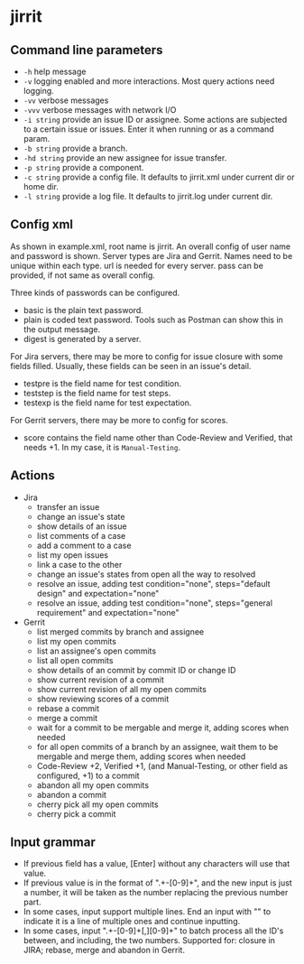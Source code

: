 # jirrit

## Command line parameters

 - `-h` help message
 - `-v` logging enabled and more interactions. Most query actions need logging.
 - `-vv` verbose messages
 - `-vvv` verbose messages with network I/O
 - `-i string` provide an issue ID or assignee. Some actions are subjected to a certain issue or issues. Enter it when running or as a command param.
 - `-b string` provide a branch.
 - `-hd string` provide an new assignee for issue transfer.
 - `-p string` provide a component.
 - `-c string` provide a config file. It defaults to jirrit.xml under current dir or home dir.
 - `-l string` provide a log file. It defaults to jirrit.log under current dir.

## Config xml

  As shown in example.xml, root name is jirrit.
  An overall config of user name and password is shown.
  Server types are Jira and Gerrit.
  Names need to be unique within each type.
  url is needed for every server. pass can be provided, if not same as overall config.

  Three kinds of passwords can be configured.
  - basic is the plain text password.
  - plain is coded text password. Tools such as Postman can show this in the output message.
  - digest is generated by a server.

  For Jira servers, there may be more to config for issue closure with some fields filled.
Usually, these fields can be seen in an issue's detail.
  - testpre is the field name for test condition.
  - teststep is the field name for test steps.
  - testexp is the field name for test expectation.

  For Gerrit servers, there may be more to config for scores.
  - score contains the field name other than Code-Review and Verified, that needs +1. In my case, it is `Manual-Testing`.

## Actions

- Jira
  - transfer an issue
  - change an issue's state
  - show details of an issue
  - list comments of a case
  - add a comment to a case
  - list my open issues
  - link a case to the other
  - change an issue's states from open all the way to resolved
  - resolve an issue, adding test condition="none", steps="default design" and expectation="none"
  - resolve an issue, adding test condition="none", steps="general requirement" and expectation="none"
- Gerrit
  - list merged commits by branch and assignee
  - list my open commits
  - list an assignee's open commits
  - list all open commits
  - show details of an commit by commit ID or change ID
  - show current revision of a commit
  - show current revision of all my open commits
  - show reviewing scores of a commit
  - rebase a commit
  - merge a commit
  - wait for a commit to be mergable and merge it, adding scores when needed
  - for all open commits of a branch by an assignee, wait them to be mergable and merge them, adding scores when needed
  - Code-Review +2, Verified +1, (and Manual-Testing, or other field as configured, +1) to a commit
  - abandon all my open commits
  - abandon a commit
  - cherry pick all my open commits
  - cherry pick a commit 

## Input grammar

 - If previous field has a value, [Enter] without any characters will use that value.
 - If previous value is in the format of ".+\-[0-9]+", and the new input is just a number, it will be taken as the number replacing the previous number part.
 - In some cases, input support multiple lines. End an input with "\" to indicate it is a line of multiple ones and continue inputting.
 - In some cases, input ".+\-[0-9]+[,][0-9]+" to batch process all the ID's between, and including, the two numbers. Supported for: closure in JIRA; rebase, merge and abandon in Gerrit.
